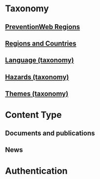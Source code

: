 
# Taxonomy

## [PreventionWeb Regions](https://github.com/unisdr/VC-API-Documentation/blob/master/arise.md#preventionweb-regions)

## [Regions and Countries](https://github.com/unisdr/VC-API-Documentation/blob/master/arise.md#regions-and-countries)

## [Language (taxonomy)](https://github.com/unisdr/VC-API-Documentation/blob/master/arise.md#language-taxonomy)

## [Hazards (taxonomy)](https://github.com/unisdr/VC-API-Documentation/blob/master/arise.md#hazards-taxonomy)

## [Themes (taxonomy)](https://github.com/unisdr/VC-API-Documentation/blob/master/arise.md#themes-taxonomy)


# Content Type

## Documents and publications

## News


# Authentication
